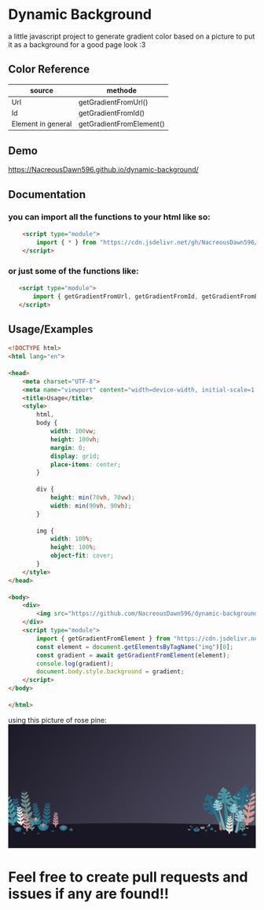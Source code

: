 
# Dynamic Background

a little javascript project to generate gradient color based on a picture to put it as a background for a good page look :3

## Color Reference

| source             | methode                                                                |
| ----------------- | ------------------------------------------------------------------ |
| Url | getGradientFromUrl() |
| Id | getGradientFromId() |
| Element in general | getGradientFromElement() |

## Demo

https://NacreousDawn596.github.io/dynamic-background/
## Documentation

### you can import all the functions to your html like so:
```html
    <script type="module">
        import { * } from "https://cdn.jsdelivr.net/gh/NacreousDawn596/dynamic-background@master/main.js";
    </script>
```

### or just some of the functions like:
 ```html
    <script type="module">
        import { getGradientFromUrl, getGradientFromId, getGradientFromElement } from "https://cdn.jsdelivr.net/gh/NacreousDawn596/dynamic-background@master/main.js";
    </script>
```


## Usage/Examples

```html
<!DOCTYPE html>
<html lang="en">

<head>
    <meta charset="UTF-8">
    <meta name="viewport" content="width=device-width, initial-scale=1.0">
    <title>Usage</title>
    <style>
        html,
        body {
            width: 100vw;
            height: 100vh;
            margin: 0;
            display: grid;
            place-items: center;
        }

        div {
            height: min(70vh, 70vw);
            width: min(90vh, 90vh);
        }

        img {
            width: 100%;
            height: 100%;
            object-fit: cover;
        }
    </style>
</head>

<body>
    <div>
        <img src="https://github.com/NacreousDawn596/dynamic-background/raw/master/rose-pine-bg%402x.png" />
    </div>
    <script type="module">
        import { getGradientFromElement } from "https://cdn.jsdelivr.net/gh/NacreousDawn596/dynamic-background@master/main.js";
        const element = document.getElementsByTagName("img")[0];
        const gradient = await getGradientFromElement(element);
        console.log(gradient);
        document.body.style.background = gradient;
    </script>
</body>

</html>
```
using this picture of rose pine:
![](https://github.com/NacreousDawn596/dynamic-background/raw/master/rose-pine-bg%402x.png)

# Feel free to create pull requests and issues if any are found!!